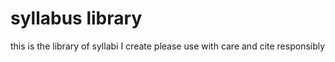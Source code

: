 # syllabus library
this is the library of syllabi I create
please use with care and cite responsibly
